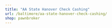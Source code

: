 ```yaml
---
title: "AA State Hanover Check Cashing"
url: /baltimore/aa-state-hanover-check-cashing/
shop: pawnbroker
---
```

